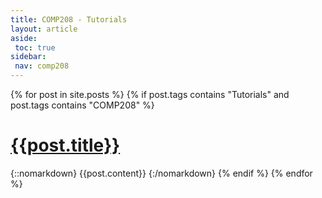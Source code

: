 ```yaml
---
title: COMP208 - Tutorials
layout: article
aside:
 toc: true
sidebar:
 nav: comp208
---
```

{% for post in site.posts %}
{% if post.tags contains "Tutorials" and post.tags contains "COMP208" %}
# [{{post.title}}]({{site.baseurl}}{{post.url}})
{::nomarkdown}
{{post.content}}
{:/nomarkdown}
{% endif %}
{% endfor %}
